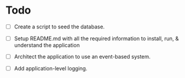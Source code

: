 # Todo

- [ ] Create a script to seed the database.

- [ ] Setup README.md with all the required information to install, run, & understand the application

- [ ] Architect the application to use an event-based system.
- [ ] Add application-level logging.
